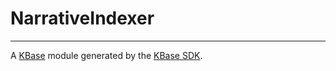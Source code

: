 
# NarrativeIndexer
---

A [KBase](https://kbase.us) module generated by the [KBase SDK](https://github.com/kbase/kb_sdk).



